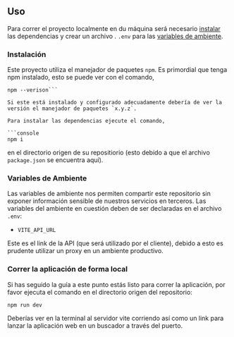 ## Uso

Para correr el proyecto localmente en du máquina será necesario [instalar](#instalacion) las dependencias y crear un archivo . `.env` para las [variables de ambiente](#variables_de_ambiente).

### Instalación <a name="instalacion"></a>

Este proyecto utiliza el manejador de paquetes `npm`. Es primordial que tenga npm instalado, esto se puede ver con el comando,

````console
npm --verison```

Si este está instalado y configurado adecuadamente debería de ver la versión el manejador de paquetes `x.y.z`.

Para instalar las dependencias ejecute el comando,

```console
npm i
````

en el directorio origen de su repositiorio (esto debido a que el archivo `package.json` se encuentra aquí).

### Variables de Ambiente <a name="variables_de_ambiente"></a>

Las variables de ambiente nos permiten compartir este repositorio sin exponer información sensible de nuestros servicios en terceros. Las variables del ambiente en cuestión deben de ser declaradas en el archivo `.env`:

- `VITE_API_URL`

Este es el link de la API (que será utilizado por el cliente), debido a esto es prudente utilizar un proxy en un ambiente productivo.

### Correr la aplicación de forma local

Si has seguido la guía a este punto estás listo para correr la aplicación, por favor ejecuta el comando en el directorio origen del repositorio:

```console
npm run dev
```

Deberías ver en la terminal al servidor vite corriendo así como un link para lanzar la aplicación web en un buscador a través del puerto.
